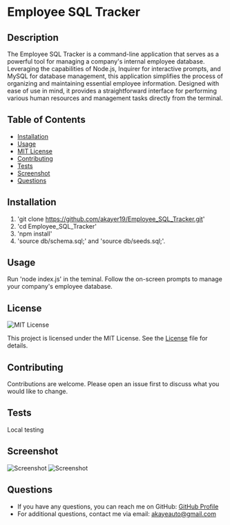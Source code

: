 # Employee SQL Tracker

## Description
The Employee SQL Tracker is a command-line application that serves as a powerful tool for managing a company's internal employee database. Leveraging the capabilities of Node.js, Inquirer for interactive prompts, and MySQL for database management, this application simplifies the process of organizing and maintaining essential employee information. Designed with ease of use in mind, it provides a straightforward interface for performing various human resources and management tasks directly from the terminal.

## Table of Contents
- [Installation](#installation)
- [Usage](#usage)
- [MIT License](https://opensource.org/licenses/MIT) 
- [Contributing](#contributing)
- [Tests](#tests)
- [Screenshot](#screenshot)
- [Questions](#questions)

## Installation
1. 'git clone https://github.com/akayer19/Employee_SQL_Tracker.git'
2. 'cd Employee_SQL_Tracker'
3. 'npm install'
4. 'source db/schema.sql;' and 'source db/seeds.sql;'.

## Usage
Run 'node index.js' in the teminal.  Follow the on-screen prompts to manage your company's employee database.


## License
![MIT License](https://img.shields.io/badge/License-MIT-blue.svg)

This project is licensed under the MIT License. 
See the [License](LICENSE) file for details.
 

## Contributing
Contributions are welcome. Please open an issue first to discuss what you would like to change.

## Tests
Local testing

## Screenshot
![Screenshot](./utils/screenshot.png)
![Screenshot](./utils/screenshot.png)


## Questions
- If you have any questions, you can reach me on GitHub: <a href="https://github.com/akayer19" target="_blank">GitHub Profile</a>
- For additional questions, contact me via email: akayeauto@gmail.com
    